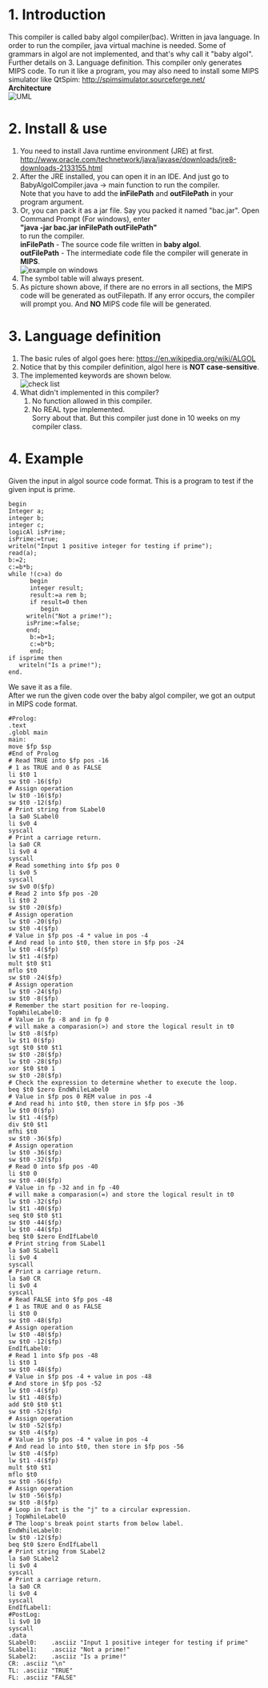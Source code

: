 # 1. **Introduction**<br>
This compiler is called baby algol compiler(bac). Written in java language. In order to run the compiler, java virtual machine is needed. Some of grammars in algol are not implemented, and that's why call it "baby algol". Further details on 3. Language definition. 
This compiler only generates MIPS code. To run it like a program, you may also need to install some MIPS simulator like QtSpim: http://spimsimulator.sourceforge.net/<br>
**Architecture**<br>
![UML](https://raw.githubusercontent.com/Tony-Hu/BabyAlgolCompiler/master/diagram.gv.png)

# 2. **Install & use**<br>
1. You need to install Java runtime environment (JRE) at first. http://www.oracle.com/technetwork/java/javase/downloads/jre8-downloads-2133155.html
2. After the JRE installed, you can open it in an IDE. And just go to BabyAlgolCompiler.java -> main function to run the compiler.<br>
Note that you have to add the **inFilePath** and **outFilePath** in your program argument.
3. Or, you can pack it as a jar file. Say you packed it named "bac.jar". Open Command Prompt (For windows), enter<br> 
   **"java -jar bac.jar inFilePath outFilePath"**<br>
   to run the compiler.<br>
   **inFilePath** - The source code file written in **baby algol**.<br>
   **outFilePath** - The intermediate code file the compiler will generate in **MIPS**. <br>
   ![example on windows](https://raw.githubusercontent.com/Tony-Hu/BabyAlgolCompiler/master/BabyAlgolCompiler/example.png)
3. The symbol table will always present.
4. As picture shown above, if there are no errors in all sections, the MIPS code will be generated as outFilepath. If any error occurs, the compiler will prompt you. And **NO** MIPS code file will be generated.

# 3. **Language definition**<br>
1. The basic rules of algol goes here: https://en.wikipedia.org/wiki/ALGOL
2. Notice that by this compiler definition, algol here is **NOT case-sensitive**.
3. The implemented keywords are shown below.<br>
![check list](https://raw.githubusercontent.com/Tony-Hu/BabyAlgolCompiler/master/BabyAlgolCompiler/check_list.png)
4. What didn't implemented in this compiler?
   1. No function allowed in this compiler.
   2. No REAL type implemented.<br>
   Sorry about that. But this compiler just done in 10 weeks on my compiler class.

# 4. **Example**<br>
Given the input in algol source code format. This is a program to test if the given input is prime.<br>
```
begin
Integer a;
integer b;
integer c;
logicAl isPrime;
isPrime:=true;
writeln("Input 1 positive integer for testing if prime");
read(a);
b:=2;
c:=b*b;
while !(c>a) do
      begin
      integer result;
      result:=a rem b;
      if result=0 then
      	 begin
	 writeln("Not a prime!");
	 isPrime:=false;
	 end;
      b:=b+1;
      c:=b*b;
      end;
if isprime then
   writeln("Is a prime!");
end.
```
We save it as a file.<br>
After we run the given code over the baby algol compiler, we got an output in MIPS code format.<br>
```mipsasm
#Prolog:
.text
.globl main
main:
move $fp $sp
#End of Prolog
# Read TRUE into $fp pos -16
# 1 as TRUE and 0 as FALSE
li $t0 1
sw $t0 -16($fp)
# Assign operation
lw $t0 -16($fp)
sw $t0 -12($fp)
# Print string from SLabel0
la $a0 SLabel0
li $v0 4
syscall
# Print a carriage return.
la $a0 CR
li $v0 4
syscall
# Read something into $fp pos 0
li $v0 5
syscall
sw $v0 0($fp)
# Read 2 into $fp pos -20
li $t0 2
sw $t0 -20($fp)
# Assign operation
lw $t0 -20($fp)
sw $t0 -4($fp)
# Value in $fp pos -4 * value in pos -4
# And read lo into $t0, then store in $fp pos -24
lw $t0 -4($fp)
lw $t1 -4($fp)
mult $t0 $t1
mflo $t0
sw $t0 -24($fp)
# Assign operation
lw $t0 -24($fp)
sw $t0 -8($fp)
# Remember the start position for re-looping.
TopWhileLabel0:
# Value in fp -8 and in fp 0
# will make a comparasion(>) and store the logical result in t0
lw $t0 -8($fp)
lw $t1 0($fp)
sgt $t0 $t0 $t1
sw $t0 -28($fp)
lw $t0 -28($fp)
xor $t0 $t0 1
sw $t0 -28($fp)
# Check the expression to determine whether to execute the loop.
beq $t0 $zero EndWhileLabel0
# Value in $fp pos 0 REM value in pos -4
# And read hi into $t0, then store in $fp pos -36
lw $t0 0($fp)
lw $t1 -4($fp)
div $t0 $t1
mfhi $t0
sw $t0 -36($fp)
# Assign operation
lw $t0 -36($fp)
sw $t0 -32($fp)
# Read 0 into $fp pos -40
li $t0 0
sw $t0 -40($fp)
# Value in fp -32 and in fp -40
# will make a comparasion(=) and store the logical result in t0
lw $t0 -32($fp)
lw $t1 -40($fp)
seq $t0 $t0 $t1
sw $t0 -44($fp)
lw $t0 -44($fp)
beq $t0 $zero EndIfLabel0
# Print string from SLabel1
la $a0 SLabel1
li $v0 4
syscall
# Print a carriage return.
la $a0 CR
li $v0 4
syscall
# Read FALSE into $fp pos -48
# 1 as TRUE and 0 as FALSE
li $t0 0
sw $t0 -48($fp)
# Assign operation
lw $t0 -48($fp)
sw $t0 -12($fp)
EndIfLabel0:
# Read 1 into $fp pos -48
li $t0 1
sw $t0 -48($fp)
# Value in $fp pos -4 + value in pos -48
# And store in $fp pos -52
lw $t0 -4($fp)
lw $t1 -48($fp)
add $t0 $t0 $t1
sw $t0 -52($fp)
# Assign operation
lw $t0 -52($fp)
sw $t0 -4($fp)
# Value in $fp pos -4 * value in pos -4
# And read lo into $t0, then store in $fp pos -56
lw $t0 -4($fp)
lw $t1 -4($fp)
mult $t0 $t1
mflo $t0
sw $t0 -56($fp)
# Assign operation
lw $t0 -56($fp)
sw $t0 -8($fp)
# Loop in fact is the "j" to a circular expression.
j TopWhileLabel0
# The loop's break point starts from below label.
EndWhileLabel0:
lw $t0 -12($fp)
beq $t0 $zero EndIfLabel1
# Print string from SLabel2
la $a0 SLabel2
li $v0 4
syscall
# Print a carriage return.
la $a0 CR
li $v0 4
syscall
EndIfLabel1:
#PostLog:
li $v0 10
syscall
.data
SLabel0:	.asciiz "Input 1 positive integer for testing if prime"
SLabel1:	.asciiz "Not a prime!"
SLabel2:	.asciiz "Is a prime!"
CR:	.asciiz "\n"
TL:	.asciiz "TRUE"
FL:	.asciiz "FALSE"

```



